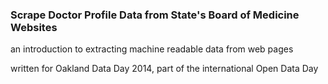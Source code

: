 ### Scrape Doctor Profile Data from State's Board of Medicine Websites

an introduction to extracting machine readable data from web pages

written for Oakland Data Day 2014, part of the international Open Data Day

